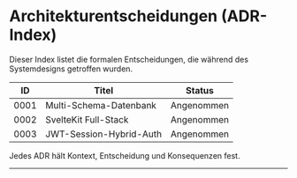 # Architekturentscheidungen (ADR-Index)

Dieser Index listet die formalen Entscheidungen, die während des Systemdesigns getroffen wurden.

| ID   | Titel                   | Status     |
| ---- | ----------------------- | ---------- |
| 0001 | Multi-Schema-Datenbank  | Angenommen |
| 0002 | SvelteKit Full-Stack    | Angenommen |
| 0003 | JWT-Session-Hybrid-Auth | Angenommen |

Jedes ADR hält Kontext, Entscheidung und Konsequenzen fest.

---
